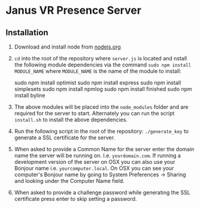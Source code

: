 Janus VR Presence Server
========================

Installation
------------

1) Download and install node from [nodejs.org](http://nodejs.org)

2) `cd` into the root of the repository where `server.js` is located and nstall the following module dependencies via the
command `sudo npm install MODULE_NAME` where `MODULE_NAME` is the name of the module to install:

    sudo npm install optimist
    sudo npm install express
    sudo npm install simplesets
    sudo npm install npmlog
    sudo npm install finished
    sudo npm install byline

3) The above modules will be placed into the `node_modules` folder and are required for the server to start. Alternately you can run the script `install.sh` to install the above dependencies.

4) Run the following script in the root of the repository: `./generate_key` to generate a SSL certificate for the server.

5) When asked to provide a Common Name for the server enter the domain name the server will be running on. I.e. `yourdomain.com`. If running a development version of the server on OSX you can also use your Bonjour name i.e. `yourcomputer.local`. On OSX you can see your computer's Bonjour name by going to System Preferences -> Sharing and looking under the Computer Name field.

6) When asked to provide a challenge password while generating the SSL certificate press enter to skip setting a password. 